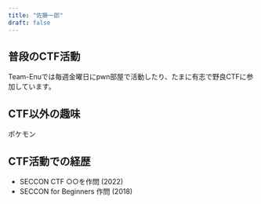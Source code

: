 ```yaml
---
title: "佐藤一郎"
draft: false
---
```


## 普段のCTF活動
Team-Enuでは毎週金曜日にpwn部屋で活動したり、たまに有志で野良CTFに参加しています。

## CTF以外の趣味
ポケモン

## CTF活動での経歴

- SECCON CTF ○○を作問 (2022)
- SECCON for Beginners 作問 (2018)